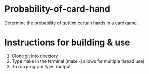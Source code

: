 # Probability-of-card-hand
Determine the probability of getting certain hands in a card game.

# Instructions for building & use
1. Clone git into directory
2. Type make in the terminal (make -j allows for multiple thread use)
3. To run program type ./output
